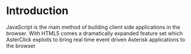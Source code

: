 # Introduction #

JavaScript is the main method of building client side applications in the browser. With HTML5 comes a dramatically expanded feature set which
AsterClick exploits to bring real time event driven Asterisk applications
to the browser
